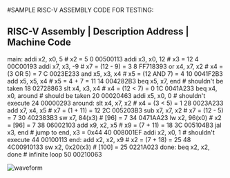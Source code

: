 #SAMPLE RISC-V ASSEMBLY CODE FOR TESTING:

##      RISC-V Assembly |  Description Address   |    Machine Code
        
main:   addi x2, x0, 5     # x2 = 5                   0  00500113
        addi x3, x0, 12    # x3 = 12                  4  00C00193
        addi x7, x3, -9    # x7 = (12 - 9) = 3        8  FF718393
        or x4, x7, x2      # x4 = (3 OR 5) = 7        C  0023E233
        and x5, x3, x4     # x5 = (12 AND 7) = 4      10  0041F2B3
        add x5, x5, x4     # x5 = 4 + 7 = 11          14  004282B3
        beq x5, x7, end    # shouldn't be taken       18  02728863
        slt x4, x3, x4     # x4 = (12 < 7) = 0        1C  0041A233
        beq x4, x0, around # should be taken          20  00020463
        addi x5, x0, 0     # shouldn't execute        24  00000293
around: slt x4, x7, x2     # x4 = (3 < 5) = 1         28  0023A233
        add x7, x4, x5     # x7 = (1 + 11) = 12       2C  005203B3
        sub x7, x7, x2     # x7 = (12 - 5) = 7        30  402383B3
        sw x7, 84(x3)      # [96] = 7                 34  0471AA23
        lw x2, 96(x0)      # x2 = [96] = 7            38  06002103
        add x9, x2, x5     # x9 = (7 + 11) = 18       3C  005104B3
        jal x3, end        # jump to end, x3 = 0x44   40  008001EF
        addi x2, x0, 1     # shouldn't execute        44  00100113
end:    add x2, x2, x9     # x2 = (7 + 18) = 25       48  4C00910133
        sw x2, 0x20(x3)    # [100] =                  25  0221A023
done:   beq x2, x2, done   # infinite loop            50  00210063

![waveform](https://github.com/user-attachments/assets/c38baebc-9b09-4b8e-b27a-2575b85a8c70)
